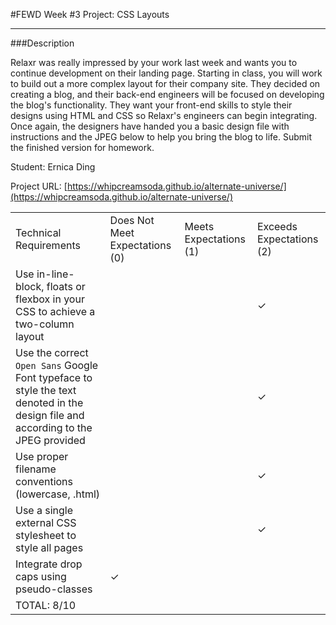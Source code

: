 #FEWD Week #3 Project: CSS Layouts

---


###Description


Relaxr was really impressed by your work last week and wants you to continue development on their landing page. Starting in class, you will work to build out a more complex layout for their company site. They decided on creating a blog, and their back-end engineers will be focused on developing the blog's functionality. They want your front-end skills to style their designs using HTML and CSS so Relaxr's engineers can begin integrating. Once again, the designers have handed you a basic design file with instructions and the JPEG below to help you bring the blog to life. Submit the finished version for homework.

Student: Ernica Ding

Project URL: [https://whipcreamsoda.github.io/alternate-universe/](https://whipcreamsoda.github.io/alternate-universe/)


|                                                                                                                                      |                                |                        |                          |
|--------------------------------------------------------------------------------------------------------------------------------------|--------------------------------|------------------------|--------------------------|
| Technical Requirements                                                                                                               | Does Not Meet Expectations (0) | Meets Expectations (1) | Exceeds Expectations (2) |
| Use in-line-block, floats or flexbox in your CSS to achieve a two-column layout                                                               |                                |                        |            ✓             |
| Use the correct ```Open Sans``` Google Font typeface to style the text denoted in the design file and according to the JPEG provided |                                |                        |            ✓             |
| Use proper filename conventions (lowercase, .html)                                                                                   |                                |                        |            ✓             |
| Use a single external CSS stylesheet to style all pages                                                                              |                                |                        |            ✓             |
| Integrate drop caps using pseudo-classes                                                                                             |              ✓                 |                        |                          |
| TOTAL: 8/10                                                                                                                     |                                |                        |                          |